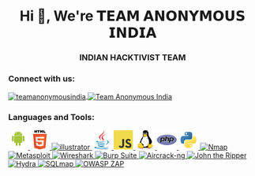 <h1 align="center">Hi 👋, We're <strong>𝗧𝗘𝗔𝗠 𝗔𝗡𝗢𝗡𝗬𝗠𝗢𝗨𝗦 𝗜𝗡𝗗𝗜𝗔</strong></h1>
<h3 align="center">INDIAN HACKTIVIST TEAM</h3>

<h3 align="left">Connect with us:</h3>
<p align="left">
  <a href="https://instagram.com/teamanonymousindia" target="_blank">
    <img align="center" src="https://raw.githubusercontent.com/rahuldkjain/github-profile-readme-generator/master/src/images/icons/Social/instagram.svg" alt="teamanonymousindia" height="30" width="40" />
  </a>
  <a href="https://youtube.com/@teamanonymousindia?si=h_3AK-1e0xmFF6Ij" target="_blank">
    <img align="center" src="https://raw.githubusercontent.com/rahuldkjain/github-profile-readme-generator/master/src/images/icons/Social/youtube.svg" alt="Team Anonymous India" height="30" width="40" />
  </a>
</p>

<h3 align="left">Languages and Tools:</h3>
<p align="left"> 
  <a href="https://developer.android.com" target="_blank" rel="noreferrer">
    <img src="https://raw.githubusercontent.com/devicons/devicon/master/icons/android/android-original-wordmark.svg" alt="android" width="40" height="40" />
  </a> 
  <a href="https://www.w3.org/html/" target="_blank" rel="noreferrer">
    <img src="https://raw.githubusercontent.com/devicons/devicon/master/icons/html5/html5-original-wordmark.svg" alt="html5" width="40" height="40" />
  </a> 
  <a href="https://www.adobe.com/in/products/illustrator.html" target="_blank" rel="noreferrer">
    <img src="https://www.vectorlogo.zone/logos/adobe_illustrator/adobe_illustrator-icon.svg" alt="illustrator" width="40" height="40" />
  </a> 
  <a href="https://www.java.com" target="_blank" rel="noreferrer">
    <img src="https://raw.githubusercontent.com/devicons/devicon/master/icons/java/java-original.svg" alt="java" width="40" height="40" />
  </a> 
  <a href="https://developer.mozilla.org/en-US/docs/Web/JavaScript" target="_blank" rel="noreferrer">
    <img src="https://raw.githubusercontent.com/devicons/devicon/master/icons/javascript/javascript-original.svg" alt="javascript" width="40" height="40" />
  </a> 
  <a href="https://www.linux.org/" target="_blank" rel="noreferrer">
    <img src="https://raw.githubusercontent.com/devicons/devicon/master/icons/linux/linux-original.svg" alt="linux" width="40" height="40" />
  </a> 
  <a href="https://www.php.net" target="_blank" rel="noreferrer">
    <img src="https://raw.githubusercontent.com/devicons/devicon/master/icons/php/php-original.svg" alt="php" width="40" height="40" />
  </a> 
  <a href="https://www.python.org" target="_blank" rel="noreferrer">
    <img src="https://raw.githubusercontent.com/devicons/devicon/master/icons/python/python-original.svg" alt="python" width="40" height="40" />
  </a> 
  <!-- Kali Linux Tools -->
  <a href="https://nmap.org/" target="_blank" rel="noreferrer">
    <img src="https://nmap.org/images/nmap-logo.png" alt="Nmap" width="40" height="40" />
  </a> 
  <a href="https://www.metasploit.com/" target="_blank" rel="noreferrer">
    <img src="https://www.metasploit.com/images/ms-logo.png" alt="Metasploit" width="40" height="40" />
  </a> 
  <a href="https://www.wireshark.org/" target="_blank" rel="noreferrer">
    <img src="https://www.wireshark.org/assets/images/icons/wireshark-logo.svg" alt="Wireshark" width="40" height="40" />
  </a> 
  <a href="https://portswigger.net/burp" target="_blank" rel="noreferrer">
    <img src="https://portswigger.net/images/logos/logo.svg" alt="Burp Suite" width="40" height="40" />
  </a> 
  <a href="https://aircrack-ng.org/" target="_blank" rel="noreferrer">
    <img src="https://aircrack-ng.org/images/aircrack-ng.png" alt="Aircrack-ng" width="40" height="40" />
  </a> 
  <a href="https://www.openwall.com/john/" target="_blank" rel="noreferrer">
    <img src="https://www.openwall.com/john/generic-logo.png" alt="John the Ripper" width="40" height="40" />
  </a> 
  <a href="https://github.com/vanhauser-thc/thc-hydra" target="_blank" rel="noreferrer">
    <img src="https://avatars.githubusercontent.com/u/28236422?s=200&v=4" alt="Hydra" width="40" height="40" />
  </a> 
  <a href="https://sqlmap.org/" target="_blank" rel="noreferrer">
    <img src="https://sqlmap.org/sqlmap-logo.png" alt="SQLmap" width="40" height="40" />
  </a> 
  <a href="https://owasp.org/www-project-zap/" target="_blank" rel="noreferrer">
    <img src="https://owasp.org/www-project-zap/assets/images/ZAP_icon.svg" alt="OWASP ZAP" width="40" height="40" />
  </a> 
</p>
